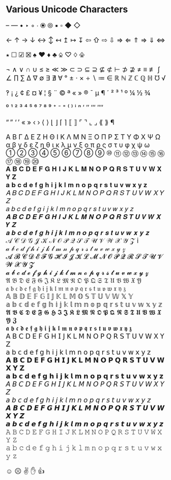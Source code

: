 # Various Unicode Characters

<div style="font-size:150%;">

– — • ‣ ◦ ∙ ⦿ ⦾ ▪ ▫ ◆ ◇

← ↑ → ↓ ↔ ↕ ↤ ↥ ↦ ↧ ⇦ ⇧ ⇨ ⇩ ⇒ ⇐ ⇑ ⇒ ⇓ ⇔

⭑ ☐ ☑ ☒   ♠ ♥ ♦ ♣ ♤ ♡ ♢ ♧

¬ ∧ ∨ ∩ ∪ ≤ ≥ ≪ ≫ ⊂ ⊃ ⊆ ⊇ ⊈ ⊄ ⊢ ⊅ ⊉ ≠ ≡ ≢ ∫ ∠ ∏ ∑ ∆ ∇ ∅ ∃ ∄ ∀
° ± · × ÷ ∖ ≔ ∈ ℝ ℕ ℤ ℂ ℚ ℍ ℧ √

‽ ¡ ¿ ¢ £ ¤ ¥ ¦ § ¨ © ª « » ® ¯ µ ¶ ´ ² ³ ¹ º ¼ ½ ¾

⁰ ¹ ² ³ ⁴ ⁵ ⁶ ⁷ ⁸ ⁹ ⁺ ⁻ ⁼ ⁽ ⁾ ⁱ ⁿ ′ ″ ‴ ⁗

“ ” ‘ ’ « » ‹ › ⟨ ⟩ ⌊ ⌋ ⌈ ⌉ ⟦ ⟧ ⌜ ⌝ ⌞ ⌟ ⟪ ⟫ ¶

Α Β Γ Δ Ε Ζ Η Θ Ι Κ Λ Μ Ν Ξ Ο Π Ρ Σ Τ Υ Φ Χ Ψ Ω  
α β γ δ ε ζ η θ ι κ λ μ ν ξ ο π ρ ς σ τ υ φ χ ψ ω  
① ② ③ ④ ⑤ ⑥ ⑦ ⑧ ⑨ ⑩ ⑪ ⑫ ⑬ ⑭ ⑮ ⑯ ⑰ ⑱ ⑲ ⑳  
𝐀 𝐁 𝐂 𝐃 𝐄 𝐅 𝐆 𝐇 𝐈 𝐉 𝐊 𝐋 𝐌 𝐍 𝐎 𝐏 𝐐 𝐑 𝐒 𝐓 𝐔 𝐕 𝐖 𝐗 𝐘 𝐙  
𝐚 𝐛 𝐜 𝐝 𝐞 𝐟 𝐠 𝐡 𝐢 𝐣 𝐤 𝐥 𝐦 𝐧 𝐨 𝐩 𝐪 𝐫 𝐬 𝐭 𝐮 𝐯 𝐰 𝐱 𝐲 𝐳  
𝐴 𝐵 𝐶 𝐷 𝐸 𝐹 𝐺 𝐻 𝐼 𝐽 𝐾 𝐿 𝑀 𝑁 𝑂 𝑃 𝑄 𝑅 𝑆 𝑇 𝑈 𝑉 𝑊 𝑋 𝑌 𝑍  
𝑎 𝑏 𝑐 𝑑 𝑒 𝑓 𝑔 𝑖 𝑗 𝑘 𝑙 𝑚 𝑛 𝑜 𝑝 𝑞 𝑟 𝑠 𝑡 𝑢 𝑣 𝑤 𝑥 𝑦 𝑧  
𝑨 𝑩 𝑪 𝑫 𝑬 𝑭 𝑮 𝑯 𝑰 𝑱 𝑲 𝑳 𝑴 𝑵 𝑶 𝑷 𝑸 𝑹 𝑺 𝑻 𝑼 𝑽 𝑾 𝑿 𝒀 𝒁  
𝒂 𝒃 𝒄 𝒅 𝒆 𝒇 𝒈 𝒉 𝒊 𝒋 𝒌 𝒍 𝒎 𝒏 𝒐 𝒑 𝒒 𝒓 𝒔 𝒕 𝒖 𝒗 𝒘 𝒙 𝒚 𝒛  
𝒜 𝒞 𝒟 𝒢 𝒥 𝒦 𝒩 𝒪 𝒫 𝒬 𝒮 𝒯 𝒰 𝒱 𝒲 𝒳 𝒴 𝒵 i  
𝒶 𝒷 𝒸 𝒹 𝒻 𝒽 𝒾 𝒿 𝓀 𝓁 𝓂 𝓃 𝓅 𝓆 𝓇 𝓈 𝓉 𝓊 𝓋 𝓌 𝓍 𝓎 𝓏  
𝓐 𝓑 𝓒 𝓓 𝓔 𝓕 𝓖 𝓗 𝓘 𝓙 𝓚 𝓛 𝓜 𝓝 𝓞 𝓟 𝓠 𝓡 𝓢 𝓣 𝓤 𝓥 𝓦 𝓧 𝓨 𝓩  
𝓪 𝓫 𝓬 𝓭 𝓮 𝓯 𝓰 𝓱 𝓲 𝓳 𝓴 𝓵 𝓶 𝓷 𝓸 𝓹 𝓺 𝓻 𝓼 𝓽 𝓾 𝓿 𝔀 𝔁 𝔂 𝔃  
𝔄 𝔅 𝔇 𝔈 𝔉 𝔊 𝔍 𝔎 𝔏 𝔐 𝔑 𝔒 𝔓 𝔔 𝔖 𝔗 𝔘 𝔙 𝔚 𝔛 𝔜  
𝔞 𝔟 𝔠 𝔡 𝔢 𝔣 𝔤 𝔥 𝔦 𝔧 𝔨 𝔩 𝔪 𝔫 𝔬 𝔭 𝔮 𝔯 𝔰 𝔱 𝔲 𝔳 𝔴 𝔵 𝔶 𝔷  
𝔸 𝔹 𝔻 𝔼 𝔽 𝔾 𝕀 𝕁 𝕂 𝕃 𝕄 𝕆 𝕊 𝕋 𝕌 𝕍 𝕎 𝕏 𝕐  
𝕒 𝕓 𝕔 𝕕 𝕖 𝕗 𝕘 𝕙 𝕚 𝕛 𝕜 𝕝 𝕞 𝕟 𝕠 𝕡 𝕢 𝕣 𝕤 𝕥 𝕦 𝕧 𝕨 𝕩 𝕪 𝕫  
𝕬 𝕭 𝕮 𝕯 𝕰 𝕱 𝕲 𝕳 𝕴 𝕵 𝕶 𝕷 𝕸 𝕹 𝕺 𝕻 𝕼 𝕽 𝕾 𝕿 𝖀 𝖁 𝖂 𝖃 𝖄 𝖅  
𝖆 𝖇 𝖈 𝖉 𝖊 𝖋 𝖌 𝖍 𝖎 𝖏 𝖐 𝖑 𝖒 𝖓 𝖔 𝖕 𝖖 𝖗 𝖘 𝖙 𝖚 𝖛 𝖜 𝖝 𝖞 𝖟  
𝖠 𝖡 𝖢 𝖣 𝖤 𝖥 𝖦 𝖧 𝖨 𝖩 𝖪 𝖫 𝖬 𝖭 𝖮 𝖯 𝖰 𝖱 𝖲 𝖳 𝖴 𝖵 𝖶 𝖷 𝖸 𝖹  
𝖺 𝖻 𝖼 𝖽 𝖾 𝖿 𝗀 𝗁 𝗂 𝗃 𝗄 𝗅 𝗆 𝗇 𝗈 𝗉 𝗊 𝗋 𝗌 𝗍 𝗎 𝗏 𝗐 𝗑 𝗒 𝗓  
𝗔 𝗕 𝗖 𝗗 𝗘 𝗙 𝗚 𝗛 𝗜 𝗝 𝗞 𝗟 𝗠 𝗡 𝗢 𝗣 𝗤 𝗥 𝗦 𝗧 𝗨 𝗩 𝗪 𝗫 𝗬 𝗭  
𝗮 𝗯 𝗰 𝗱 𝗲 𝗳 𝗴 𝗵 𝗶 𝗷 𝗸 𝗹 𝗺 𝗻 𝗼 𝗽 𝗾 𝗿 𝘀 𝘁 𝘂 𝘃 𝘄 𝘅 𝘆 𝘇  
𝘈 𝘉 𝘊 𝘋 𝘌 𝘍 𝘎 𝘏 𝘐 𝘑 𝘒 𝘓 𝘔 𝘕 𝘖 𝘗 𝘘 𝘙 𝘚 𝘛 𝘜 𝘝 𝘞 𝘟 𝘠 𝘡  
𝘢 𝘣 𝘤 𝘥 𝘦 𝘧 𝘨 𝘩 𝘪 𝘫 𝘬 𝘭 𝘮 𝘯 𝘰 𝘱 𝘲 𝘳 𝘴 𝘵 𝘶 𝘷 𝘸 𝘹 𝘺 𝘻  
𝘼 𝘽 𝘾 𝘿 𝙀 𝙁 𝙂 𝙃 𝙄 𝙅 𝙆 𝙇 𝙈 𝙉 𝙊 𝙋 𝙌 𝙍 𝙎 𝙏 𝙐 𝙑 𝙒 𝙓 𝙔 𝙕  
𝙖 𝙗 𝙘 𝙙 𝙚 𝙛 𝙜 𝙝 𝙞 𝙟 𝙠 𝙡 𝙢 𝙣 𝙤 𝙥 𝙦 𝙧 𝙨 𝙩 𝙪 𝙫 𝙬 𝙭 𝙮 𝙯  
𝙰 𝙱 𝙲 𝙳 𝙴 𝙵 𝙶 𝙷 𝙸 𝙹 𝙺 𝙻 𝙼 𝙽 𝙾 𝙿 𝚀 𝚁 𝚂 𝚃 𝚄 𝚅 𝚆 𝚇 𝚈 𝚉  
𝚊 𝚋 𝚌 𝚍 𝚎 𝚏 𝚐 𝚑 𝚒 𝚓 𝚔 𝚕 𝚖 𝚗 𝚘 𝚙 𝚚 𝚛 𝚜 𝚝 𝚞 𝚟 𝚠 𝚡 𝚢 𝚣

☺ ☹ ✌ ✋ 👍 

</div>
